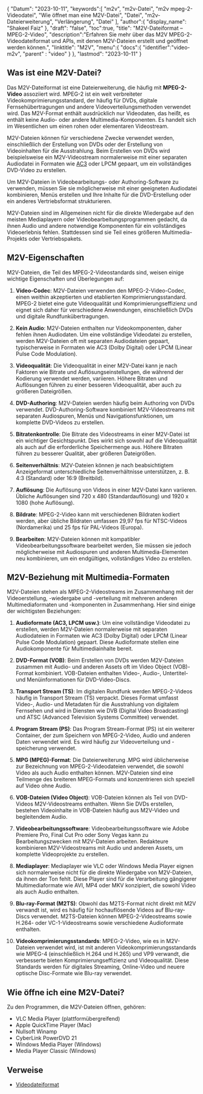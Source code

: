 {
"Datum": "2023-10-11",
   "keywords":[
"m2v",
"m2v-Datei",
"m2v mpeg-2-Videodatei",
"Wie öffnet man eine M2V-Datei",
"Datei",
"m2v-Dateierweiterung",
"Verlängerung",
"Datei"
],
   "author":{
"display_name": "Shakeel Faiz"
},
"draft": "false",
"toc":true,
"title": "M2V-Dateiformat – MPEG-2-Video",
   "description":"Erfahren Sie mehr über das M2V MPEG-2-Videodateiformat und APIs, mit denen M2V-Dateien erstellt und geöffnet werden können.",
"linktitle": "M2V",
   "menu":{
      "docs":{
         "identifier":"video-m2v",
"parent" : "video"
}
},
"lastmod": "2023-10-11"
}

## Was ist eine M2V-Datei?

Das M2V-Dateiformat ist eine Dateierweiterung, die häufig mit **MPEG-2-Video** assoziiert wird. MPEG-2 ist ein weit verbreiteter Videokomprimierungsstandard, der häufig für DVDs, digitale Fernsehübertragungen und andere Videoverteilungsmethoden verwendet wird. Das M2V-Format enthält ausdrücklich nur Videodaten, das heißt, es enthält keine Audio- oder andere Multimedia-Komponenten. Es handelt sich im Wesentlichen um einen rohen oder elementaren Videostream.

M2V-Dateien können für verschiedene Zwecke verwendet werden, einschließlich der Erstellung von DVDs oder der Erstellung von Videoinhalten für die Ausstrahlung. Beim Erstellen von DVDs wird beispielsweise ein M2V-Videostream normalerweise mit einer separaten Audiodatei in Formaten wie [AC3](/audio/ac3/) oder LPCM gepaart, um ein vollständiges DVD-Video zu erstellen.

Um M2V-Dateien in Videobearbeitungs- oder Authoring-Software zu verwenden, müssen Sie sie möglicherweise mit einer geeigneten Audiodatei kombinieren, Menüs erstellen und Ihre Inhalte für die DVD-Erstellung oder ein anderes Vertriebsformat strukturieren.

M2V-Dateien sind im Allgemeinen nicht für die direkte Wiedergabe auf den meisten Mediaplayern oder Videobearbeitungsprogrammen gedacht, da ihnen Audio und andere notwendige Komponenten für ein vollständiges Videoerlebnis fehlen. Stattdessen sind sie Teil eines größeren Multimedia-Projekts oder Vertriebspakets.

## M2V-Eigenschaften

M2V-Dateien, die Teil des MPEG-2-Videostandards sind, weisen einige wichtige Eigenschaften und Überlegungen auf:

1. **Video-Codec**: M2V-Dateien verwenden den MPEG-2-Video-Codec, einen weithin akzeptierten und etablierten Komprimierungsstandard. MPEG-2 bietet eine gute Videoqualität und Komprimierungseffizienz und eignet sich daher für verschiedene Anwendungen, einschließlich DVDs und digitale Rundfunkübertragungen.
    
















2. **Kein Audio**: M2V-Dateien enthalten nur Videokomponenten, daher fehlen ihnen Audiodaten. Um eine vollständige Videodatei zu erstellen, werden M2V-Dateien oft mit separaten Audiodateien gepaart, typischerweise in Formaten wie AC3 (Dolby Digital) oder LPCM (Linear Pulse Code Modulation).
    
















3. **Videoqualität**: Die Videoqualität in einer M2V-Datei kann je nach Faktoren wie Bitrate und Auflösungseinstellungen, die während der Kodierung verwendet werden, variieren. Höhere Bitraten und Auflösungen führen zu einer besseren Videoqualität, aber auch zu größeren Dateigrößen.
       

















4. **DVD-Authoring**: M2V-Dateien werden häufig beim Authoring von DVDs verwendet. DVD-Authoring-Software kombiniert M2V-Videostreams mit separaten Audiospuren, Menüs und Navigationsfunktionen, um komplette DVD-Videos zu erstellen.
    
















5. **Bitratenkontrolle**: Die Bitrate des Videostreams in einer M2V-Datei ist ein wichtiger Gesichtspunkt. Dies wirkt sich sowohl auf die Videoqualität als auch auf die erforderliche Speichermenge aus. Höhere Bitraten führen zu besserer Qualität, aber größeren Dateigrößen.
    
















6. **Seitenverhältnis**: M2V-Dateien können je nach beabsichtigtem Anzeigeformat unterschiedliche Seitenverhältnisse unterstützen, z. B. 4:3 (Standard) oder 16:9 (Breitbild).
    
















7. **Auflösung**: Die Auflösung von Videos in einer M2V-Datei kann variieren. Übliche Auflösungen sind 720 x 480 (Standardauflösung) und 1920 x 1080 (hohe Auflösung).
    
















8. **Bildrate**: MPEG-2-Video kann mit verschiedenen Bildraten kodiert werden, aber übliche Bildraten umfassen 29,97 fps für NTSC-Videos (Nordamerika) und 25 fps für PAL-Videos (Europa).
    
















9. **Bearbeiten**: M2V-Dateien können mit kompatibler Videobearbeitungssoftware bearbeitet werden, Sie müssen sie jedoch möglicherweise mit Audiospuren und anderen Multimedia-Elementen neu kombinieren, um ein endgültiges, vollständiges Video zu erstellen.

## M2V-Beziehung mit Multimedia-Formaten

M2V-Dateien stehen als MPEG-2-Videostreams im Zusammenhang mit der Videoerstellung, -wiedergabe und -verteilung mit mehreren anderen Multimediaformaten und -komponenten in Zusammenhang. Hier sind einige der wichtigsten Beziehungen:

1. **Audioformate (AC3, LPCM usw.)**: Um eine vollständige Videodatei zu erstellen, werden M2V-Dateien normalerweise mit separaten Audiodateien in Formaten wie AC3 (Dolby Digital) oder LPCM (Linear Pulse Code Modulation) gepaart. Diese Audioformate stellen eine Audiokomponente für Multimediainhalte bereit.
    
















2. **DVD-Format (VOB)**: Beim Erstellen von DVDs werden M2V-Dateien zusammen mit Audio- und anderen Assets oft im Video Object (VOB)-Format kombiniert. VOB-Dateien enthalten Video-, Audio-, Untertitel- und Menüinformationen für DVD-Video-Discs.
    
















3. **Transport Stream (TS)**: Im digitalen Rundfunk werden MPEG-2-Videos häufig in Transport Stream (TS) verpackt. Dieses Format umfasst Video-, Audio- und Metadaten für die Ausstrahlung von digitalem Fernsehen und wird in Diensten wie DVB (Digital Video Broadcasting) und ATSC (Advanced Television Systems Committee) verwendet.
    
















4. **Program Stream (PS)**: Das Program Stream-Format (PS) ist ein weiterer Container, der zum Speichern von MPEG-2-Video, Audio und anderen Daten verwendet wird. Es wird häufig zur Videoverteilung und -speicherung verwendet.
    
















5. **MPG (MPEG)-Format**: Die Dateierweiterung .MPG wird üblicherweise zur Bezeichnung von MPEG-2-Videodateien verwendet, die sowohl Video als auch Audio enthalten können. M2V-Dateien sind eine Teilmenge des breiteren MPEG-Formats und konzentrieren sich speziell auf Video ohne Audio.
    
















6. **VOB-Dateien (Video Object)**: VOB-Dateien können als Teil von DVD-Videos M2V-Videostreams enthalten. Wenn Sie DVDs erstellen, bestehen Videoinhalte in VOB-Dateien häufig aus M2V-Video und begleitendem Audio.
    
















7. **Videobearbeitungssoftware**: Videobearbeitungssoftware wie Adobe Premiere Pro, Final Cut Pro oder Sony Vegas kann zu Bearbeitungszwecken mit M2V-Dateien arbeiten. Redakteure kombinieren M2V-Videostreams mit Audio und anderen Assets, um komplette Videoprojekte zu erstellen.
    
















8. **Mediaplayer**: Mediaplayer wie VLC oder Windows Media Player eignen sich normalerweise nicht für die direkte Wiedergabe von M2V-Dateien, da ihnen der Ton fehlt. Diese Player sind für die Verarbeitung gängigerer Multimediaformate wie AVI, MP4 oder MKV konzipiert, die sowohl Video als auch Audio enthalten.
    
















9. **Blu-ray-Format (M2TS)**: Obwohl das M2TS-Format nicht direkt mit M2V verwandt ist, wird es häufig für hochauflösende Videos auf Blu-ray-Discs verwendet. M2TS-Dateien können MPEG-2-Videostreams sowie H.264- oder VC-1-Videostreams sowie verschiedene Audioformate enthalten.
    
















10. **Videokomprimierungsstandards**: MPEG-2-Video, wie es in M2V-Dateien verwendet wird, ist mit anderen Videokomprimierungsstandards wie MPEG-4 (einschließlich H.264 und H.265) und VP9 verwandt, die verbesserte bieten Komprimierungseffizienz und Videoqualität. Diese Standards werden für digitales Streaming, Online-Video und neuere optische Disc-Formate wie Blu-ray verwendet.

## Wie öffne ich eine M2V-Datei?

Zu den Programmen, die M2V-Dateien öffnen, gehören:

- VLC Media Player (plattformübergreifend)
- Apple QuickTime Player (Mac)
- Nullsoft Winamp
- CyberLink PowerDVD 21
- Windows Media Player (Windows)
- Media Player Classic (Windows)

## Verweise
* [Videodateiformat](https://en.wikipedia.org/wiki/Video_file_format)

